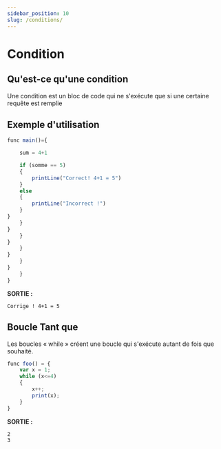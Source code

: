 ```yaml
---
sidebar_position: 10
slug: /conditions/
---
```


# Condition

## Qu'est-ce qu'une condition

Une condition est un bloc de code qui ne s'exécute que si une certaine requête est remplie

## Exemple d'utilisation

```jsx
func main()={

    sum = 4+1

    if (somme == 5)
    {
        printLine("Correct! 4+1 = 5")
    }
    else
    {
        printLine("Incorrect !")
    }
}
    }
}
    }
}
    }
}
    }
}
    }
}
```

**SORTIE :**

`Corrige ! 4+1 = 5`

## Boucle Tant que

Les boucles « while » créent une boucle qui s'exécute autant de fois que souhaité.

```jsx
func foo() = {
    var x = 1;
    while (x<=4)
    {
        x++;
        print(x);
    }
}
```

**SORTIE :**

```
2
3
```
